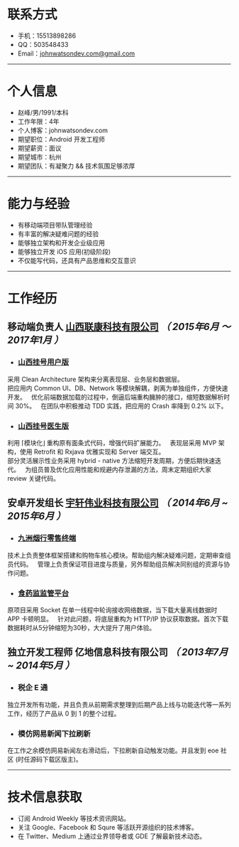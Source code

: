 # 联系方式

- 手机：15513898286
- QQ：503548433
- Email：johnwatsondev.com@gmail.com

---

# 个人信息

 - 赵峰/男/1991/本科
 - 工作年限：4年
 - 个人博客：johnwatsondev.com
 - 期望职位：Android 开发工程师
 - 期望薪资：面议
 - 期望城市：杭州
 - 期望团队：有凝聚力 && 技术氛围足够浓厚
 
---

# 能力与经验

- 有移动端项目带队管理经验
- 有丰富的解决疑难问题的经验
- 能够独立架构和开发企业级应用
- 能够独立开发 iOS 应用(初级阶段)
- 不仅能写代码，还具有产品思维和交互意识

---

# 工作经历
## 移动端负责人 [山西联康科技有限公司](http://www.sx-uh.com/) *（ 2015年6月 ～ 2017年1月 ）*

* ### [山西挂号用户版](http://sxyygh.com/d/index.html)
采用 Clean Architecture 架构来分离表现层、业务层和数据层。  
把应用内 Common UI、DB、Network 等模块解耦，剥离为单独组件，方便快速开发。  
优化前端数据加载的过程中，倒逼后端重构臃肿的接口，缩短数据解析时间 30%。  
在团队中积极推动 TDD 实践，把应用的 Crash 率降到 0.2% 以下。

* ### [山西挂号医生版](http://sxyygh.com/d/index.html)
利用 ⌈模块化⌋ 重构原有面条式代码，增强代码扩展能力。  
表现层采用 MVP 架构，使用 Retrofit 和 Rxjava 优雅实现和 Server 端交互。  
部分灵活展示性业务采用 hybrid - native 方法缩短开发周期，方便后期快速迭代。  
为组员普及优化应用性能和规避内存泄漏的方法，周末定期组织大家 review 关键代码。

## 安卓开发组长 [宇轩伟业科技有限公司](http://www.yuxuanweiye.com/) *（ 2014年6月 ~ 2015年6月 ）*

* ### [九洲烟行零售终端](http://www.yuxuanweiye.com/product/show-120.aspx)
技术上负责整体框架搭建和购物车核心模块。帮助组内解决疑难问题，定期审查组员代码。  
管理上负责保证项目进度与质量，另外帮助组员解决同别组的资源与协作问题。

* ### [食药监监管平台](http://www.yuxuanweiye.com/product/show-107.aspx)
原项目采用 Socket 在单一线程中轮询接收网络数据，当下载大量离线数据时 APP 卡顿明显。  
针对此问题，将底层重构为 HTTP/IP 协议获取数据。首次下载数据耗时从5分钟缩短为30秒，大大提升了用户体验。

## 独立开发工程师 亿地信息科技有限公司 *（ 2013年7月 ~ 2014年5月 ）*

* ### 税企 E 通
独立开发所有功能，并且负责从前期需求整理到后期产品上线与功能迭代等一系列工作，经历了产品从 0 到 1 的整个过程。

* ### 模仿网易新闻下拉刷新
在工作之余模仿网易新闻左右滑动后，下拉刷新自动触发功能。并且发到 eoe 社区 (时任源码下载区版主)。

---

# 技术信息获取
* 订阅 Android Weekly 等技术资讯网站。  
* 关注 Google、Facebook 和 Squre 等活跃开源组织的技术博客。  
* 在 Twitter、Medium 上通过业界领导者或 GDE 了解最新技术动态。
